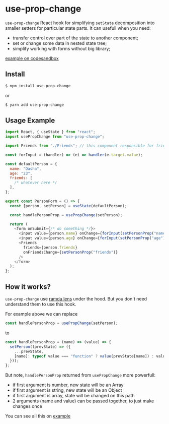 # use-prop-change
`use-prop-change` React hook for simplifying `setState` decomposition into smaller setters for particular state parts.
It can usefull when you need:
- transfer control over part of the state to another component;
- set or change some data in nested state tree;
- simplify working with forms without big library;

[example on codesandbox](https://codesandbox.io/s/use-prop-change-example-n2lrr?file=/src/containers/UserForm.tsx)

## Install

```sh
$ npm install use-prop-change
```
or

```sh
$ yarn add use-prop-change
```

## Usage Example
```javascript
import React, { useState } from "react";
import usePropChange from "use-prop-change";

import Friends from "./Friends"; // this component responsible for friends field

const forInput = (handler) => (e) => handler(e.target.value);

const defaultPerson = {
  name: "Dasha",
  age: "23",
  friends: [
    /* whatever here */
  ],
};

export const PersonForm = () => {
  const [person, setPerson] = useState(defaultPerson);

  const handlePersonProp = usePropChange(setPerson);

  return (
    <form onSubmit={/* do something */}>
      <input value={person.name} onChange={forInput(setPersonProp("name"))} />
      <input value={person.age} onChange={forInput(setPersonProp("age"))} />
      <Friends
        friends={person.friends}
        onFriendsChange={setPersonProp("friends")}
      />
    </form>
  );
};
```

## How it works?
`use-prop-change` use [ramda lens](https://ramdajs.com/docs/#lens) under the hood.
But you don't need understand them to use this hook.

For example above we can replace
```javascript
const handlePersonProp = usePropChange(setPerson);
```
to
```javascript
const handlePersonProp = (name) => (value) => {
  setPerson((prevState) => ({
    ...prevState,
    [name]: typeof value === "function" ? value(prevState[name]) : value,
  }));
};
```
But note, `handlePersonProp` returned from `usePropChange` more powerfull:
- if first argument is number, new state will be an Array
- if first argument is string, new state will be an Object
- if first argument is array, state will be changed on this path
- 2 arguments (name and value) can be passed together, to just make changes once

You can see all this on [example](https://codesandbox.io/s/use-prop-change-example-n2lrr?file=/src/containers/UserForm.tsx)
